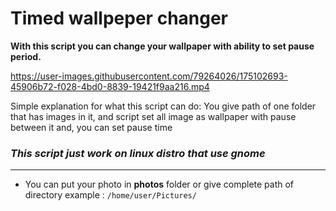 # Timed wallpeper changer
**With this script you can change your wallpaper with ability to set pause period.**

https://user-images.githubusercontent.com/79264026/175102693-45906b72-f028-4bd0-8839-19421f9aa216.mp4

Simple explanation for what this script can do: You give path of one folder that has images in it, and script set all image as wallpaper with pause between it and, you can set pause time 

### ***This script just work on linux distro that use gnome***
--- ---
- You can put your photo in **photos** folder or give complete path of directory 
example : `/home/user/Pictures/`
